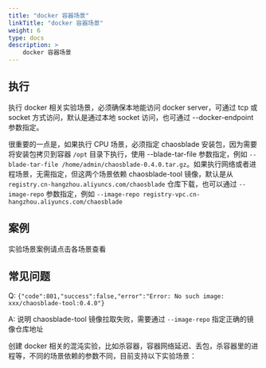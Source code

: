 ```yaml
---
title: "docker 容器场景"
linkTitle: "docker 容器场景"
weight: 6
type: docs
description: > 
    docker 容器场景
---
```

## 执行

执行 docker 相关实验场景，必须确保本地能访问 docker server，可通过 tcp 或 socket 方式访问，默认是通过本地 socket 访问，也可通过 --docker-endpoint 参数指定。

很重要的一点是，如果执行 CPU 场景，必须指定 chaosblade 安装包，因为需要将安装包拷贝到容器 `/opt` 目录下执行，使用 --blade-tar-file 参数指定，例如 `--blade-tar-file /home/admin/chaosblade-0.4.0.tar.gz`。如果执行网络或者进程场景，无需指定，但这两个场景依赖 chaosblade-tool 镜像，默认是从 `registry.cn-hangzhou.aliyuncs.com/chaosblade` 仓库下载，也可以通过 `--image-repo` 参数指定，例如 `--image-repo registry-vpc.cn-hangzhou.aliyuncs.com/chaosblade`

## 案例

实验场景案例请点击各场景查看

## 常见问题

Q: `{"code":801,"success":false,"error":"Error: No such image: xxx/chaosblade-tool:0.4.0"}`

A: 说明 chaosblade-tool 镜像拉取失败，需要通过 `--image-repo` 指定正确的镜像仓库地址


创建 docker 相关的混沌实验，比如杀容器，容器网络延迟、丢包，杀容器里的进程等，不同的场景依赖的参数不同，目前支持以下实验场景：
